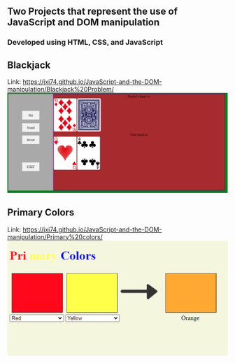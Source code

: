 ## Two Projects that represent the use of JavaScript and DOM manipulation
### Developed using HTML, CSS, and JavaScript

## Blackjack
Link: https://jxi74.github.io/JavaScript-and-the-DOM-manipulation/Blackjack%20Problem/
[<img src="https://github.com/jxi74/JavaScript-and-the-DOM-manipulation/blob/main/Blackjack%20Problem/blackjack.PNG">](https://jxi74.github.io/JavaScript-and-the-DOM-manipulation/Blackjack%20Problem/)

## Primary Colors
Link: https://jxi74.github.io/JavaScript-and-the-DOM-manipulation/Primary%20colors/
[<img src="https://github.com/jxi74/JavaScript-and-the-DOM-manipulation/blob/main/Primary%20colors/primarycolors.PNG">](https://jxi74.github.io/JavaScript-and-the-DOM-manipulation/Primary%20colors/)
